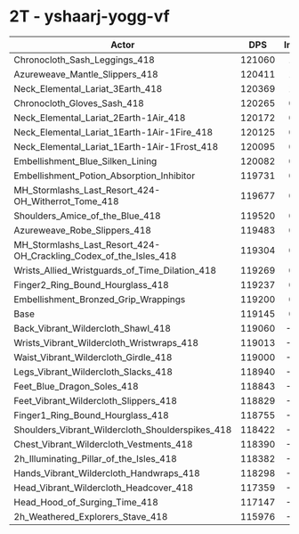 # 2T - yshaarj-yogg-vf
| Actor | DPS | Increase |
|---|:---:|:---:|
|Chronocloth_Sash_Leggings_418|121060|1.61%|
|Azureweave_Mantle_Slippers_418|120411|1.06%|
|Neck_Elemental_Lariat_3Earth_418|120369|1.03%|
|Chronocloth_Gloves_Sash_418|120265|0.94%|
|Neck_Elemental_Lariat_2Earth-1Air_418|120172|0.86%|
|Neck_Elemental_Lariat_1Earth-1Air-1Fire_418|120125|0.82%|
|Neck_Elemental_Lariat_1Earth-1Air-1Frost_418|120095|0.80%|
|Embellishment_Blue_Silken_Lining|120082|0.79%|
|Embellishment_Potion_Absorption_Inhibitor|119731|0.49%|
|MH_Stormlashs_Last_Resort_424-OH_Witherrot_Tome_418|119677|0.45%|
|Shoulders_Amice_of_the_Blue_418|119520|0.31%|
|Azureweave_Robe_Slippers_418|119483|0.28%|
|MH_Stormlashs_Last_Resort_424-OH_Crackling_Codex_of_the_Isles_418|119304|0.13%|
|Wrists_Allied_Wristguards_of_Time_Dilation_418|119269|0.10%|
|Finger2_Ring_Bound_Hourglass_418|119237|0.08%|
|Embellishment_Bronzed_Grip_Wrappings|119200|0.05%|
|Base|119145|0.00%|
|Back_Vibrant_Wildercloth_Shawl_418|119060|-0.07%|
|Wrists_Vibrant_Wildercloth_Wristwraps_418|119013|-0.11%|
|Waist_Vibrant_Wildercloth_Girdle_418|119000|-0.12%|
|Legs_Vibrant_Wildercloth_Slacks_418|118940|-0.17%|
|Feet_Blue_Dragon_Soles_418|118843|-0.25%|
|Feet_Vibrant_Wildercloth_Slippers_418|118829|-0.26%|
|Finger1_Ring_Bound_Hourglass_418|118755|-0.33%|
|Shoulders_Vibrant_Wildercloth_Shoulderspikes_418|118422|-0.61%|
|Chest_Vibrant_Wildercloth_Vestments_418|118390|-0.63%|
|2h_Illuminating_Pillar_of_the_Isles_418|118382|-0.64%|
|Hands_Vibrant_Wildercloth_Handwraps_418|118298|-0.71%|
|Head_Vibrant_Wildercloth_Headcover_418|117359|-1.50%|
|Head_Hood_of_Surging_Time_418|117147|-1.68%|
|2h_Weathered_Explorers_Stave_418|115976|-2.66%|
